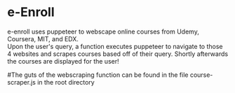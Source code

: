 # e-Enroll

e-enroll uses puppeteer to webscape online courses from Udemy, Coursera, MIT, and EDX.  
Upon the user's query, a function executes puppeteer to navigate to those 4 websites and scrapes courses based off of their query.  Shortly afterwards the courses are displayed for the user! 

#The guts of the webscraping function can be found in the file course-scraper.js in the root directory
